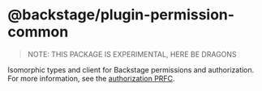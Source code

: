 # @backstage/plugin-permission-common

> NOTE: THIS PACKAGE IS EXPERIMENTAL, HERE BE DRAGONS

Isomorphic types and client for Backstage permissions and authorization. For
more information, see the [authorization
PRFC](https://github.com/backstage/backstage/pull/7761).
